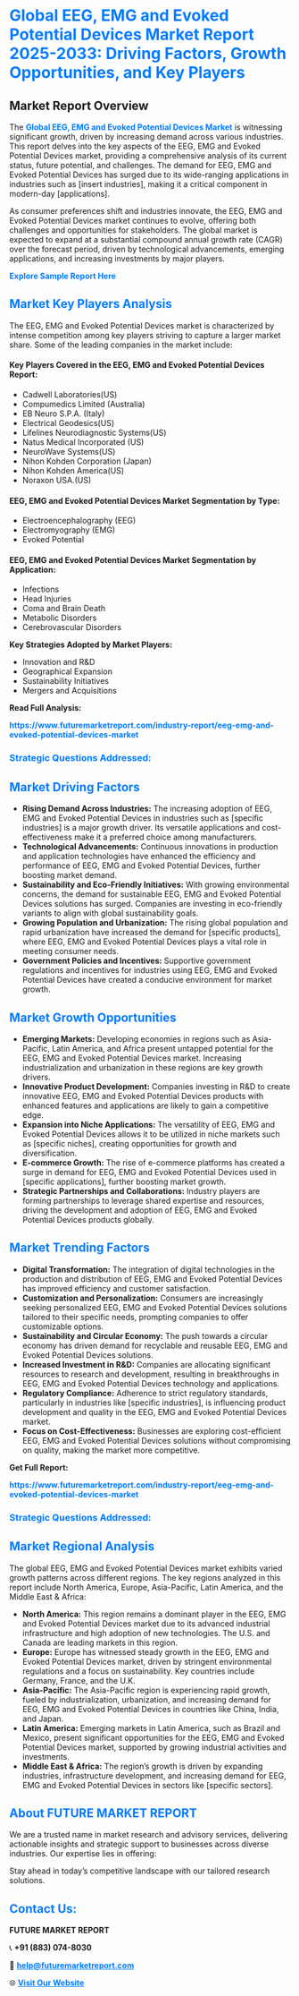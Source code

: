 <h1 style="color: #007BFF;">Global EEG, EMG and Evoked Potential Devices Market Report 2025-2033: Driving Factors, Growth Opportunities, and Key Players</h1>

<section id="overview">
<h2>Market Report Overview</h2>
<p>The <a href="https://www.futuremarketreport.com/industry-report/eeg-emg-and-evoked-potential-devices-market" style="color: #007BFF; text-decoration: none;"><strong>Global EEG, EMG and Evoked Potential Devices Market</strong></a> is witnessing significant growth, driven by increasing demand across various industries. This report delves into the key aspects of the EEG, EMG and Evoked Potential Devices market, providing a comprehensive analysis of its current status, future potential, and challenges. The demand for EEG, EMG and Evoked Potential Devices has surged due to its wide-ranging applications in industries such as [insert industries], making it a critical component in modern-day [applications].</p>
<p>As consumer preferences shift and industries innovate, the EEG, EMG and Evoked Potential Devices market continues to evolve, offering both challenges and opportunities for stakeholders. The global market is expected to expand at a substantial compound annual growth rate (CAGR) over the forecast period, driven by technological advancements, emerging applications, and increasing investments by major players.</p>
</section>

<section id="overview">
<p><a href="https://www.futuremarketreport.com/request-sample/reportId=62873" style="color: #007BFF; text-decoration: none;"><strong>Explore Sample Report Here</strong></a></p>
</section>

<section id="key-players">
<h2 style="color: #007BFF;">Market Key Players Analysis</h2>
<p>The EEG, EMG and Evoked Potential Devices market is characterized by intense competition among key players striving to capture a larger market share. Some of the leading companies in the market include:</p>
<h4>Key Players Covered in the EEG, EMG and Evoked Potential Devices Report:</h4>
<ul><li>Cadwell Laboratories(US)</li><li>Compumedics Limited (Australia)</li><li>EB Neuro S.P.A. (Italy)</li><li>Electrical Geodesics(US)</li><li>Lifelines Neurodiagnostic Systems(US)</li><li>Natus Medical Incorporated (US)</li><li>NeuroWave Systems(US)</li><li>Nihon Kohden Corporation (Japan)</li><li>Nihon Kohden America(US)</li><li>Noraxon USA.(US)</li></ul>
<h4>EEG, EMG and Evoked Potential Devices Market Segmentation by Type:</h4>
<ul><li>Electroencephalography (EEG)</li><li>Electromyography (EMG)</li><li>Evoked Potential</li></ul>

<h4>EEG, EMG and Evoked Potential Devices Market Segmentation by Application:</h4>
<ul><li>Infections</li><li>Head Injuries</li><li>Coma and Brain Death</li><li>Metabolic Disorders</li><li>Cerebrovascular Disorders</li></ul>
<p><strong>Key Strategies Adopted by Market Players:</strong></p>
<ul>
<li>Innovation and R&D</li>
<li>Geographical Expansion</li>
<li>Sustainability Initiatives</li>
<li>Mergers and Acquisitions</li>
</ul>
</section>

<section>
<p><strong>Read Full Analysis: </strong></p><a href="https://www.futuremarketreport.com/industry-report/eeg-emg-and-evoked-potential-devices-market" style="color: #007BFF; text-decoration: none;"><strong>https://www.futuremarketreport.com/industry-report/eeg-emg-and-evoked-potential-devices-market</strong></a>
<h3 style="color: #007BFF;">Strategic Questions Addressed:</h3>
</section>

<section id="driving-factors">
<h2 style="color: #007BFF;">Market Driving Factors</h2>
<ul>
<li><strong>Rising Demand Across Industries:</strong> The increasing adoption of EEG, EMG and Evoked Potential Devices in industries such as [specific industries] is a major growth driver. Its versatile applications and cost-effectiveness make it a preferred choice among manufacturers.</li>
<li><strong>Technological Advancements:</strong> Continuous innovations in production and application technologies have enhanced the efficiency and performance of EEG, EMG and Evoked Potential Devices, further boosting market demand.</li>
<li><strong>Sustainability and Eco-Friendly Initiatives:</strong> With growing environmental concerns, the demand for sustainable EEG, EMG and Evoked Potential Devices solutions has surged. Companies are investing in eco-friendly variants to align with global sustainability goals.</li>
<li><strong>Growing Population and Urbanization:</strong> The rising global population and rapid urbanization have increased the demand for [specific products], where EEG, EMG and Evoked Potential Devices plays a vital role in meeting consumer needs.</li>
<li><strong>Government Policies and Incentives:</strong> Supportive government regulations and incentives for industries using EEG, EMG and Evoked Potential Devices have created a conducive environment for market growth.</li>
</ul>
</section>

<section id="growth-opportunities">
<h2 style="color: #007BFF;">Market Growth Opportunities</h2>
<ul>
<li><strong>Emerging Markets:</strong> Developing economies in regions such as Asia-Pacific, Latin America, and Africa present untapped potential for the EEG, EMG and Evoked Potential Devices market. Increasing industrialization and urbanization in these regions are key growth drivers.</li>
<li><strong>Innovative Product Development:</strong> Companies investing in R&D to create innovative EEG, EMG and Evoked Potential Devices products with enhanced features and applications are likely to gain a competitive edge.</li>
<li><strong>Expansion into Niche Applications:</strong> The versatility of EEG, EMG and Evoked Potential Devices allows it to be utilized in niche markets such as [specific niches], creating opportunities for growth and diversification.</li>
<li><strong>E-commerce Growth:</strong> The rise of e-commerce platforms has created a surge in demand for EEG, EMG and Evoked Potential Devices used in [specific applications], further boosting market growth.</li>
<li><strong>Strategic Partnerships and Collaborations:</strong> Industry players are forming partnerships to leverage shared expertise and resources, driving the development and adoption of EEG, EMG and Evoked Potential Devices products globally.</li>
</ul>
</section>

<section id="trending-factors">
<h2 style="color: #007BFF;">Market Trending Factors</h2>
<ul>
<li><strong>Digital Transformation:</strong> The integration of digital technologies in the production and distribution of EEG, EMG and Evoked Potential Devices has improved efficiency and customer satisfaction.</li>
<li><strong>Customization and Personalization:</strong> Consumers are increasingly seeking personalized EEG, EMG and Evoked Potential Devices solutions tailored to their specific needs, prompting companies to offer customizable options.</li>
<li><strong>Sustainability and Circular Economy:</strong> The push towards a circular economy has driven demand for recyclable and reusable EEG, EMG and Evoked Potential Devices solutions.</li>
<li><strong>Increased Investment in R&D:</strong> Companies are allocating significant resources to research and development, resulting in breakthroughs in EEG, EMG and Evoked Potential Devices technology and applications.</li>
<li><strong>Regulatory Compliance:</strong> Adherence to strict regulatory standards, particularly in industries like [specific industries], is influencing product development and quality in the EEG, EMG and Evoked Potential Devices market.</li>
<li><strong>Focus on Cost-Effectiveness:</strong> Businesses are exploring cost-efficient EEG, EMG and Evoked Potential Devices solutions without compromising on quality, making the market more competitive.</li>
</ul>
</section>

<section>
<p><strong>Get Full Report: </strong></p><a href="https://www.futuremarketreport.com/industry-report/eeg-emg-and-evoked-potential-devices-market" style="color: #007BFF; text-decoration: none;"><strong>https://www.futuremarketreport.com/industry-report/eeg-emg-and-evoked-potential-devices-market</strong></a>
<h3 style="color: #007BFF;">Strategic Questions Addressed:</h3>
</section>


<section id="regional-analysis">
<h2 style="color: #007BFF;">Market Regional Analysis</h2>
<p>The global EEG, EMG and Evoked Potential Devices market exhibits varied growth patterns across different regions. The key regions analyzed in this report include North America, Europe, Asia-Pacific, Latin America, and the Middle East & Africa:</p>
<ul>
<li><strong>North America:</strong> This region remains a dominant player in the EEG, EMG and Evoked Potential Devices market due to its advanced industrial infrastructure and high adoption of new technologies. The U.S. and Canada are leading markets in this region.</li>
<li><strong>Europe:</strong> Europe has witnessed steady growth in the EEG, EMG and Evoked Potential Devices market, driven by stringent environmental regulations and a focus on sustainability. Key countries include Germany, France, and the U.K.</li>
<li><strong>Asia-Pacific:</strong> The Asia-Pacific region is experiencing rapid growth, fueled by industrialization, urbanization, and increasing demand for EEG, EMG and Evoked Potential Devices in countries like China, India, and Japan.</li>
<li><strong>Latin America:</strong> Emerging markets in Latin America, such as Brazil and Mexico, present significant opportunities for the EEG, EMG and Evoked Potential Devices market, supported by growing industrial activities and investments.</li>
<li><strong>Middle East & Africa:</strong> The region’s growth is driven by expanding industries, infrastructure development, and increasing demand for EEG, EMG and Evoked Potential Devices in sectors like [specific sectors].</li>
</ul>
</section>

<footer>
<h2 style="color: #007BFF;">About FUTURE MARKET REPORT</h2>
<p>We are a trusted name in market research and advisory services, delivering actionable insights and strategic support to businesses across diverse industries. Our expertise lies in offering:</p>

<p>Stay ahead in today’s competitive landscape with our tailored research solutions.</p>

<h2 style="color: #007BFF;">Contact Us:</h2>
<p><strong>FUTURE MARKET REPORT</strong></p>
<p>📞 <strong>+91 (883) 074-8030</strong></p>
<p>📧 <strong><a href="mailto:help@futuremarketreport.com" style="color: #007BFF;">help@futuremarketreport.com</a></strong></p>
<p>🌐 <strong><a href="https://www.futuremarketreport.com/" style="color: #007BFF;">Visit Our Website</a></strong></p>
</footer>